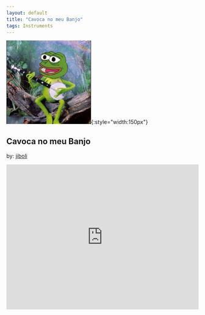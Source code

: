 ```yaml
---
layout: default
title: "Cavoca no meu Banjo"
tags: Instruments
---
```

![Pepe](/assets/img/banjo.png){:style="width:150px"}
## Cavoca no meu Banjo
by: [jiboli](https://open.spotify.com/user/12144536312)


<iframe src="https://open.spotify.com/embed/playlist/3aVesH4gjGic5oYL3sQuSg" width="100%" height="380" frameborder="0" allowtransparency="true" allow="encrypted-media"></iframe>
